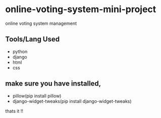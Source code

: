 # online-voting-system-mini-project
online voting system management 

## Tools/Lang Used

- python
- django
- html
- css
## make sure you have installed, 
- pillow(pip install pillow)
- django-widget-tweaks(pip install django-widget-tweaks)

thats it 
!!
